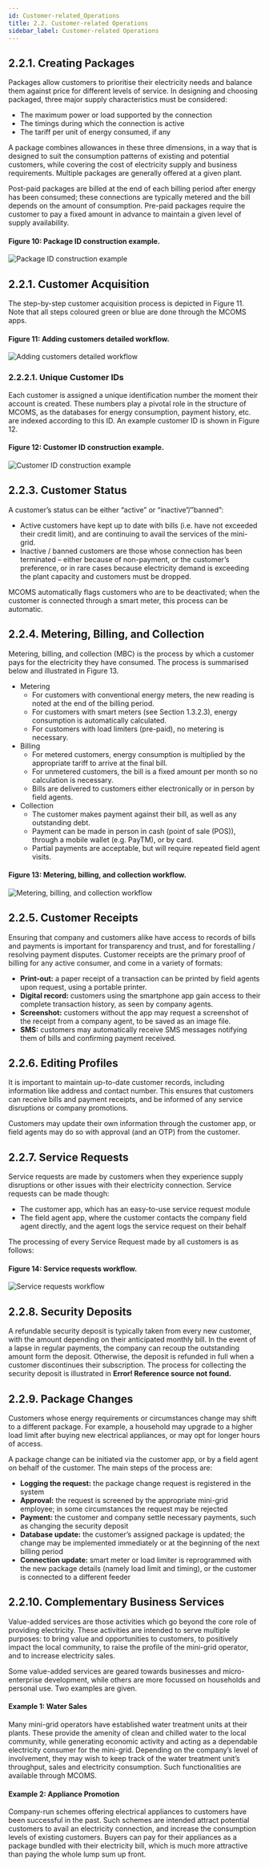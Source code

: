 ```yaml
---
id: Customer-related_Operations
title: 2.2. Customer-related Operations
sidebar_label: Customer-related Operations
---
```


## 2.2.1. Creating Packages
Packages allow customers to prioritise their electricity needs and balance them against price for different levels of service. In designing and choosing packaged, three major supply characteristics must be considered:

* The maximum power or load supported by the connection
* The timings during which the connection is active
* The tariff per unit of energy consumed, if any

A package combines allowances in these three dimensions, in a way that is designed to suit the consumption patterns of existing and potential customers, while covering the cost of electricity supply and business requirements. Multiple packages are generally offered at a given plant. 

Post-paid packages are billed at the end of each billing period after energy has been consumed; these connections are typically metered and the bill depends on the amount of consumption. Pre-paid packages require the customer to pay a fixed amount in advance to maintain a given level of supply availability.

#### Figure 10: Package ID construction example.
![Package ID construction example](./assets/2.1_PkgIdCrExp.png)

## 2.2.1. Customer Acquisition
The step-by-step customer acquisition process is depicted in Figure 11. Note that all steps coloured green or blue are done through the MCOMS apps.

#### Figure 11: Adding customers detailed workflow.
![Adding customers detailed workflow](./assets/2.2_AddCustDetWorkFlw.svg)


### 2.2.2.1. Unique Customer IDs
Each customer is assigned a unique identification number the moment their account is created. These numbers play a pivotal role in the structure of MCOMS, as the databases for energy consumption, payment history, etc. are indexed according to this ID. 
An example customer ID is shown in Figure 12.

#### Figure 12: Customer ID construction example.
![Customer ID construction example](./assets/2.3_CusCrEx.png)


## 2.2.3. Customer Status
A customer’s status can be either “active” or “inactive”/”banned”:
* Active customers have kept up to date with bills (i.e. have not exceeded their credit limit), and are continuing to avail the services of the mini-grid.
* Inactive / banned customers are those whose connection has been terminated – either because of non-payment, or the customer’s preference, or in rare cases because electricity demand is exceeding the plant capacity and customers must be dropped.

MCOMS automatically flags customers who are to be deactivated; when the customer is connected through a smart meter, this process can be automatic.

## 2.2.4. Metering, Billing, and Collection
Metering, billing, and collection (MBC) is the process by which a customer pays for the electricity they have consumed. The process is summarised below and illustrated in Figure 13.
* Metering
	* For customers with conventional energy meters, the new reading is noted at the end of the billing period.
	* For customers with smart meters (see Section 1.3.2.3), energy consumption is automatically calculated.
	* For customers with load limiters (pre-paid), no metering is necessary.
* Billing
	* For metered customers, energy consumption is multiplied by the appropriate tariff to arrive at the final bill.
	* For unmetered customers, the bill is a fixed amount per month so no calculation is necessary.
	* Bills are delivered to customers either electronically or in person by field agents.
* Collection
	* The customer makes payment against their bill, as well as any outstanding debt.
	* Payment can be made in person in cash (point of sale (POS)), through a mobile wallet (e.g. PayTM), or by card.
	* Partial payments are acceptable, but will require repeated field agent visits.

#### Figure 13: Metering, billing, and collection workflow.
![Metering, billing, and collection workflow](./assets/2.4_MetBilColWorkflow.svg)

## 2.2.5. Customer Receipts
Ensuring that company and customers alike have access to records of bills and payments is important for transparency and trust, and for forestalling / resolving payment disputes. Customer receipts are the primary proof of billing for any active consumer, and come in a variety of formats:

* **Print-out:** a paper receipt of a transaction can be printed by field agents upon request, using a portable printer.
* **Digital record:** customers using the smartphone app gain access to their complete transaction history, as seen by company agents.
* **Screenshot:** customers without the app may request a screenshot of the receipt from a company agent, to be saved as an image file.
* **SMS:** customers may automatically receive SMS messages notifying them of bills and confirming payment received.

## 2.2.6. Editing Profiles
It is important to maintain up-to-date customer records, including information like address and contact number. This ensures that customers can receive bills and payment receipts, and be informed of any service disruptions or company promotions.

Customers may update their own information through the customer app, or field agents may do so with approval (and an OTP) from the customer.

## 2.2.7. Service Requests
Service requests are made by customers when they experience supply disruptions or other issues with their electricity connection. Service requests can be made though:

* The customer app, which has an easy-to-use service request module
* The field agent app, where the customer contacts the company field agent directly, and the agent logs the service request on their behalf

The processing of every Service Request made by all customers is as follows:

#### Figure 14: Service requests workflow.
![Service requests workflow](./assets/2.5_ServiceReqWorkFlw.svg)

## 2.2.8. Security Deposits
A refundable security deposit is typically taken from every new customer, with the amount depending on their anticipated monthly bill. In the event of a lapse in regular payments, the company can recoup the outstanding amount form the deposit. Otherwise, the deposit is refunded in full when a customer discontinues their subscription. The process for collecting the security deposit is illustrated in **Error! Reference source not found.**

## 2.2.9. Package Changes
Customers whose energy requirements or circumstances change may shift to a different package. For example, a household may upgrade to a higher load limit after buying new electrical appliances, or may opt for longer hours of access.

A package change can be initiated via the customer app, or by a field agent on behalf of the customer. The main steps of the process are:

* **Logging the request:** the package change request is registered in the system
* **Approval:** the request is screened by the appropriate mini-grid employee; in some circumstances the request may be rejected
* **Payment:** the customer and company settle necessary payments, such as changing the security deposit
* **Database update:** the customer’s assigned package is updated; the change may be implemented immediately or at the beginning of the next billing period
* **Connection update:** smart meter or load limiter is reprogrammed with the new package details (namely load limit and timing), or the customer is connected to a different feeder

## 2.2.10. Complementary Business Services
Value-added services are those activities which go beyond the core role of providing electricity. These activities are intended to serve multiple purposes: to bring value and opportunities to customers, to positively impact the local community, to raise the profile of the mini-grid operator, and to increase electricity sales.

Some value-added services are geared towards businesses and micro-enterprise development, while others are more focussed on households and personal use. Two examples are given.

#### Example 1: Water Sales
Many mini-grid operators have established water treatment units at their plants. These provide the amenity of clean and chilled water to the local community, while generating economic activity and acting as a dependable electricity consumer for the mini-grid. Depending on the company’s level of involvement, they may wish to keep track of the water treatment unit’s throughput, sales and electricity consumption. Such functionalities are available through MCOMS.

#### Example 2: Appliance Promotion
Company-run schemes offering electrical appliances to customers have been successful in the past. Such schemes are intended attract potential customers to avail an electricity connection, and increase the consumption levels of existing customers. Buyers can pay for their appliances as a package bundled with their electricity bill, which is much more attractive than paying the whole lump sum up front.
